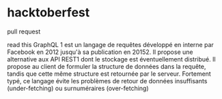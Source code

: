 # hacktoberfest
pull request

read this
GraphQL 1 est un langage de requêtes développé en interne par Facebook en 2012 jusqu'à sa publication en 20152. Il propose une alternative aux API REST1 dont le stockage est éventuellement distribué. Il propose au client de formuler la structure de données dans la requête, tandis que cette même structure est retournée par le serveur. Fortement typé, ce langage évite les problèmes de retour de données insuffisants (under-fetching) ou surnuméraires (over-fetching)
